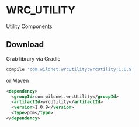 # WRC_UTILITY
Utility Components

## Download
Grab library via Gradle
```groovy
compile 'com.wildnet.wrcUtility:wrcUtility:1.0.9'
```
or Maven
```xml
<dependency>
  <groupId>com.wildnet.wrcUtility</groupId>
  <artifactId>wrcUtility</artifactId>
  <version>1.0.9</version>
  <type>pom</type>
</dependency>
```

